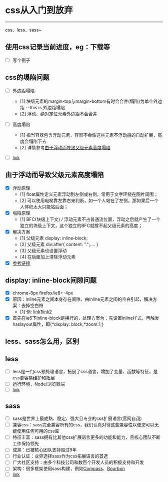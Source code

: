 # css从入门到放弃

-------
 css、less、sass~

## 使用css记录当前进度，eg：下载等
- [ ] 写个例子

## css的塌陷问题
- [ ] 外边距塌陷
	- [1] 块级元素的margin-top与margin-bottom有时会合并(塌陷)为单个外边距 --this is 外边距塌陷
	- [2] 浮动、绝对定位元素外边距不会合并
- [ ] 高度塌陷
	- [1] 指当容器包含浮动元素，容器不会像这些元素不浮动般的自动扩展，高度会塌陷下去
	- [2] 详情参考[由于浮动而导致父级元素高度塌陷](#由于浮动而导致父级元素高度塌陷)
- [ ] [link](./example/css-pro/marginSink.html) 


## 由于浮动而导致父级元素高度塌陷
- [x] 浮动原理
	- [1] float属性定义元素浮动到左侧或右侧，常用于文字环绕在图片周围；
	- [2] 可以使用电梯靠左靠右来判断，如一个人站在了左侧，那如果后一个人体积太大只能站后面；
- [x] 塌陷原理
	- [1] BFC(块级上下文) / 浮动元素不占普通流位置，浮动之后就产生了一个独立的块级上下文，这个独立的BFC就撑不起父级元素的高度；
- [x] 解决方案
	- [1] 父级元素 display: inline-block;
	- [2] 父级元素 div:after{ content: ".";.... }
	- [3] 父级元素也设置浮动
	- [4] 在后面加上清除浮动元素
- [x] [参考链接](https://www.zhihu.com/question/30938856)

## display: inline-block间隙问题
- [x] chrome-8px firefox/ie8+-4px
- [x] 原因：inline元素之间本身存在间隙、由inline元素之间的空白引起，解决方案：去掉空白符
	- [1] 例: <a href="">link1</a><!-- --><a href="">link2</a>
- [x] 首先在ie6下inline-block是换行的，处理方案为：先设置inline样式，再触发haslayout属性，即{*display: block;*zoom:1;}

## less、sass怎么用，区别

## less
- [ ] less是一门css预处理语言，拓展了css语言，增加了变量、函数等特征，是css更容易维护和拓展
- [ ] 运行环境，Node/浏览器端
- [ ] [link](http://lesscss.cn/)

## sass
- [ ] sass是世界上最成熟、稳定、强大且专业的css扩展语言(官网自诩)
- [ ] 兼容css：sass完全兼容所有的css，我们认真对待这些兼容性以便您可以无缝使用任何可用的css库
- [ ] 特征丰富：sass拥有比其他css扩展语言更多的功能和能力，且核心团队不断工作保持领先
- [ ] 成熟：已被核心团队支持超过9年
- [ ] 行业认证：业界选择sass作为css拓展语言的首选
- [ ] 广大社区支持：由多个科技公司和数百个开发人员的积极支持和开发
- [ ] 架构：很多框架使用sass构建，例如[Compass](http://compass-style.org/)、[Bourbon](http://bourbon.io/)
- [ ] [link](http://sass-lang.com/)
